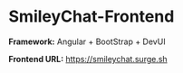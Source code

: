 # SmileyChat-Frontend

**Framework:** Angular + BootStrap + DevUI

**Frontend URL:** https://smileychat.surge.sh



